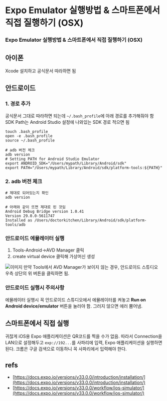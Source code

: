 # Expo Emulator 실행방법 & 스마트폰에서 직접 질행하기 \(OSX\)

### Expo Emulator 실행방법 & 스마트폰에서 직접 질행하기 \(OSX\)

## 아이폰

Xcode 설치하고 공식문서 따라하면 됨

## 안드로이드

### 1. 경로 추가

공식문서 그대로 따라하면 되는데 `~/.bash_profile`에 아래 경로를 추가해줘야 함  
SDK Path는 Android Studio 설정에 나와있는 SDK 경로 적으면 됨

```text
touch .bash_profile
open -e .bash_profile
source ~/.bash_profile

# adb 버전 체크
adb version
# Setting PATH for Android Studio Emulator
export ANDROID_SDK="/Users/mypath/Library/Android/sdk"
export PATH="/Users/mypath/Library/Android/sdk/platform-tools:${PATH}"
```

### 2. adb 버전 체크

```text
# 제대로 되어있는지 확인
adb version

# 아래와 같이 뜨면 제대로 된 것임
Android Debug Bridge version 1.0.41
Version 29.0.0-5611747
Installed as /Users/doctorkitchen/Library/Android/sdk/platform-tools/adb
```

### 안드로이드 에뮬레이터 실행

1. Tools-Android-&gt;AVD Manager 클릭
2. create virtual device 클릭해 가상머신 생성

![&#xC774;&#xBBF8;&#xC9C0;](https://i.imgur.com/fqmi0yS.png) 만약 Tools에서 AVD Manager가 보이지 않는 경우, 안드로이드 스튜디오 우측 상단의 위 버튼을 클릭하면 됨.

### 안드로이드 실행시 주의사항

에뮬레이터 실행시 꼭 안드로이드 스튜디오에서 에뮬레이터를 켜놓고 **Run on Android device/emulator** 버튼을 눌러야 함. 그러지 않으면 에러 뿜어냄.

## 스마트폰에서 직접 실행

귀찮게 iOS용 Expo 애플리케이션은 QR코드를 찍을 수가 없음. 따라서 Connection을 LAN으로 설정해두고 `exp://192...`를 사파리에 입력, Expo 애플리케이션을 실행하면 된다. 크롬은 구글 검색으로 이동하니 꼭 사파리에서 입력해야 한다.

## refs

* [https://docs.expo.io/versions/v33.0.0/introduction/installation/](https://docs.expo.io/versions/v33.0.0/introduction/installation/)
* [https://docs.expo.io/versions/v33.0.0/workflow/ios-simulator/](https://docs.expo.io/versions/v33.0.0/workflow/ios-simulator/)

